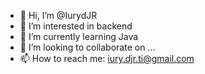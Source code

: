 - 👋 Hi, I’m @IurydJR
- 👀 I’m interested in backend
- 🌱 I’m currently learning Java
- 💞️ I’m looking to collaborate on ...
- 📫 How to reach me: iury.djr.ti@gmail.com

<!---
IurydJR/IurydJR is a ✨ special ✨ repository because its `README.md` (this file) appears on your GitHub profile.
You can click the Preview link to take a look at your changes.
--->
